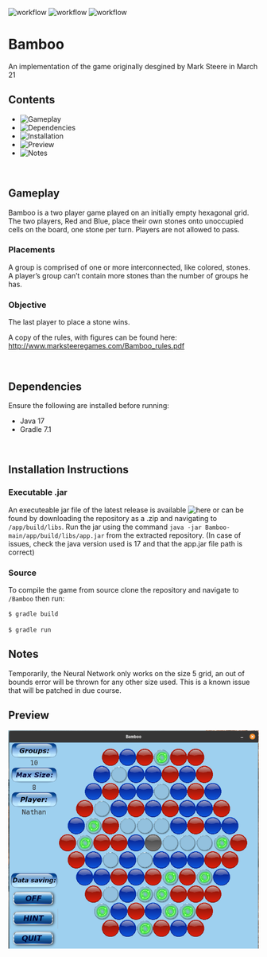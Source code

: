 ![workflow](https://github.com/S010MON/Bamboo/actions/workflows/linux.yml/badge.svg)
![workflow](https://github.com/S010MON/Bamboo/actions/workflows/windows.yml/badge.svg)
![workflow](https://github.com/S010MON/Bamboo/actions/workflows/mac.yml/badge.svg)

# Bamboo
An implementation of the game originally desgined by Mark Steere in March 21

## Contents
- ![Gameplay](https://github.com/S010MON/Bamboo#gameplay)
- ![Dependencies](https://github.com/S010MON/Bamboo#dependencies)
- ![Installation](https://github.com/S010MON/Bamboo#installation-instructions)
- ![Preview](https://github.com/S010MON/Bamboo#preview)
- ![Notes]()

<br/>

## Gameplay
Bamboo is a two player game played on an initially empty hexagonal grid.  The two players, Red and Blue, place their own stones onto unoccupied cells on the board, one stone per turn.  Players are not allowed to pass.

### Placements 
A group is comprised of one or more interconnected, like colored, stones.  
A player’s group can’t contain more stones than the number of groups he has.

### Objective
The last player to place a stone wins.

A copy of the rules, with figures can be found here: http://www.marksteeregames.com/Bamboo_rules.pdf

<br/>

## Dependencies
Ensure the following are installed before running:
- Java 17
- Gradle 7.1

<br/>

## Installation Instructions

### Executable .jar
An executeable jar file of the latest release is available ![here](https://github.com/S010MON/Bamboo/releases) or can be found by downloading the repository as a .zip and navigating to `/app/build/libs`.  Run the jar using the command `java -jar Bamboo-main/app/build/libs/app.jar` from the extracted repository. (In case of issues, check the java version used is 17 and that the app.jar file path is correct)

### Source
To compile the game from source clone the repository and navigate to `/Bamboo` then run:

    $ gradle build
    
    $ gradle run

## Notes
Temporarily, the Neural Network only works on the size 5 grid, an out of bounds error will be thrown for any other size used.  This is a known issue that will be patched in due course.

## Preview
![Screenshot.png](https://github.com/S010MON/Bamboo/blob/main/app/src/main/java/Bamboo/view/resources/Screenshot.png)
